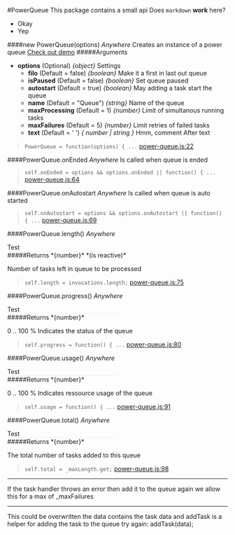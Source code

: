 #PowerQueue
This package contains a small api
Does `markdown` __work__ here?
* Okay
* Yep

####new PowerQueue(options)    *Anywhere*
Creates an instance of a power queue 
[Check out demo](http://power-queue-test.meteor.com/)
#####Arguments
* __options__  (Optional)  *{object}*
Settings
  * __filo__  (Default = false)  *{boolean}*
Make it a first in last out queue
  * __isPaused__  (Default = false)  *{boolean}*
Set queue paused
  * __autostart__  (Default = true)  *{boolean}*
May adding a task start the queue
  * __name__  (Default = "Queue")  *{string}*
Name of the queue
  * __maxProcessing__  (Default = 1)  *{number}*
Limit of simultanous running tasks
  * __maxFailures__  (Default = 5)  *{number}*
Limit retries of failed tasks
  * __text__  (Default = ' ')  *{ number | string }*
Hmm, comment
After text

> ```PowerQueue = function(options) { ...``` [power-queue.js:22](power-queue.js#L22)

####PowerQueue.onEnded    *Anywhere*
Is called when queue is ended

> ```self.onEnded = options && options.onEnded || function() { ...``` [power-queue.js:64](power-queue.js#L64)

####PowerQueue.onAutostart    *Anywhere*
Is called when queue is auto started

> ```self.onAutostart = options && options.onAutostart || function() { ...``` [power-queue.js:69](power-queue.js#L69)

####PowerQueue.length()    *Anywhere*

<div id="test" class="test" style="border-bottom: 1px solid #eee; width: 50%;">Test</div>
#####Returns
  *{number}*  *(is reactive)*

Number of tasks left in queue to be processed

> ```self.length = invocations.length;``` [power-queue.js:75](power-queue.js#L75)

####PowerQueue.progress()    *Anywhere*

<div id="test" class="test" style="border-bottom: 1px solid #eee; width: 50%;">Test</div>
#####Returns
  *{number}*

0 .. 100 % Indicates the status of the queue

> ```self.progress = function() { ...``` [power-queue.js:80](power-queue.js#L80)

####PowerQueue.usage()    *Anywhere*

<div id="test" class="test" style="border-bottom: 1px solid #eee; width: 50%;">Test</div>
#####Returns
  *{number}*

0 .. 100 % Indicates ressource usage of the queue

> ```self.usage = function() { ...``` [power-queue.js:91](power-queue.js#L91)

####PowerQueue.total()    *Anywhere*

<div id="test" class="test" style="border-bottom: 1px solid #eee; width: 50%;">Test</div>
#####Returns
  *{number}*

The total number of tasks added to this queue

> ```self.total = _maxLength.get;``` [power-queue.js:98](power-queue.js#L98)

---
If the task handler throws an error then add it to the queue again
we allow this for a max of _maxFailures

---
This could be overwritten the data contains the task data and addTask
is a helper for adding the task to the queue
try again: addTask(data);
